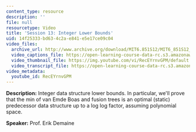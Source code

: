 ```yaml
---
content_type: resource
description: ''
file: null
resourcetype: Video
title: 'Session 13: Integer Lower Bounds'
uid: 14f25333-bd63-4c2a-e841-e5e17ce09c04
video_files:
  archive_url: http://www.archive.org/download/MIT6.851S12/MIT6_851S12_lec13_300k.mp4
  video_captions_file: https://open-learning-course-data-rc.s3.amazonaws.com/6-851-advanced-data-structures-spring-2012/7719d548707d5334a48d006cb51c9757_RecEYrnvGPM.vtt
  video_thumbnail_file: https://img.youtube.com/vi/RecEYrnvGPM/default.jpg
  video_transcript_file: https://open-learning-course-data-rc.s3.amazonaws.com/6-851-advanced-data-structures-spring-2012/dec3efe2e8cf65c58d8d3f3a8a38b1ad_RecEYrnvGPM.pdf
video_metadata:
  youtube_id: RecEYrnvGPM
---
```


**Description:** Integer data structure lower bounds. In particular, we'll prove that the min of van Emde Boas and fusion trees is an optimal (static) predecessor data structure up to a log log factor, assuming polynomial space.

**Speaker:** Prof. Erik Demaine